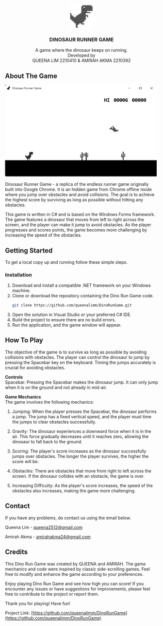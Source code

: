 <a name="readme-top"></a>


<!-- PROJECT LOGO -->
<br />
<div align="center">
  <a href="https://github.com/queenalimm/DinoRunGame">
    <img src="DinoRun1.png" alt="Logo" width="80" height="80">
  </a>


<h3 align="center">DINOSAUR RUNNER GAME</h3>

  <p align="center">
    A game where the dinosaur keeps on running.
    <br />
    Developed by
    <br / >
    QUEENA LIM 2210410 &
    AMIRAH AKMA 2210392 
    
  </p>
</div>



<!-- ABOUT THE GAME -->
## About The Game

<img src="DinoGame.png" alt="productscreenshot" width="500" height="300">

Dinosaur Runner Game - a replica of the endless runner game originally built into Google Chrome. It is an hidden game from Chrome offline mode where you jump over obstacles and avoid collisions. The goal is to achieve the highest score by surviving as long as possible without hitting any obstacles.

This game is written in C# and is based on the Windows Forms framework. The game features a dinosaur that moves from left to right across the screen, and the player can make it jump to avoid obstacles. As the player progresses and scores points, the game becomes more challenging by increasing the speed of the obstacles.


<!-- GETTING STARTED -->
## Getting Started

To get a local copy up and running follow these simple steps.


### Installation

1. Download and install a compatible .NET framework on your Windows machine.
2. Clone or download the repository containing the Dino Run Game code.
   ```sh
   git clone https://github.com/queenalimm/DinoRunGame.git
   ```
3. Open the solution in Visual Studio or your preferred C# IDE.
4. Build the project to ensure there are no build errors.
5. Run the application, and the game window will appear.



<!-- HOW TO PLAY -->
## How To Play

The objective of the game is to survive as long as possible by avoiding collisions with obstacles. The player can control the dinosaur to jump by pressing the Spacebar key on the keyboard. Timing the jumps accurately is crucial for avoiding obstacles.

<b>Controls</b>
<br />
Spacebar: Pressing the Spacebar makes the dinosaur jump. It can only jump when it is on the ground and not already in mid-air.

<b>Game Mechanics</b>
<br />
The game involves the following mechanics:

1. Jumping: When the player presses the Spacebar, the dinosaur performs a jump. The jump has a fixed vertical speed, and the player must time the jumps to clear obstacles successfully.

2. Gravity: The dinosaur experiences a downward force when it is in the air. This force gradually decreases until it reaches zero, allowing the dinosaur to fall back to the ground.

3. Scoring: The player's score increases as the dinosaur successfully jumps over obstacles. The longer the player survives, the higher the score will be.

4. Obstacles: There are obstacles that move from right to left across the screen. If the dinosaur collides with an obstacle, the game is over.

5. Increasing Difficulty: As the player's score increases, the speed of the obstacles also increases, making the game more challenging.



<!-- CONTACT -->
## Contact

If you have any problems, do contact us using the email below. 

Queena Lim - queena2512@gmail.com

Amirah Akma - amirahakma24@gmail.com


<!-- CREDITS -->
## Credits
This Dino Run Game was created by QUEENA and AMIRAH. The game mechanics and code were inspired by classic side-scrolling games. Feel free to modify and enhance the game according to your preferences.

Enjoy playing Dino Run Game and see how high you can score! If you encounter any issues or have suggestions for improvements, please feel free to contribute to the project or report them.

Thank you for playing! Have fun!

Project Link: [https://github.com/queenalimm/DinoRunGame](https://github.com/queenalimm/DinoRunGame)

